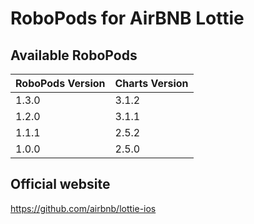 # RoboPods for AirBNB Lottie

## Available RoboPods

| RoboPods Version  | Charts Version |
|-------------------|----------------|
| 1.3.0             | 3.1.2          |
| 1.2.0             | 3.1.1          |
| 1.1.1             | 2.5.2          |
| 1.0.0             | 2.5.0          |

## Official website

https://github.com/airbnb/lottie-ios